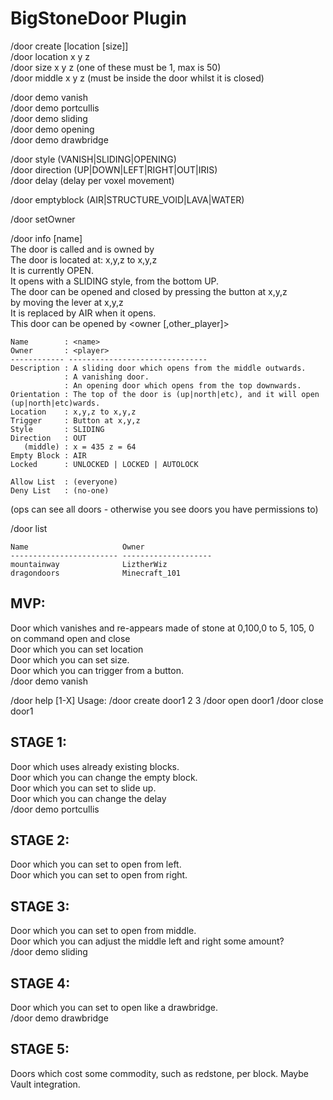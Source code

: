 BigStoneDoor Plugin
===================

/door create <name> [location [size]]  
/door location x y z  
/door size x y z (one of these must be 1, max is 50)  
/door middle x y z (must be inside the door whilst it is closed)  

/door demo vanish  
/door demo portcullis  
/door demo sliding  
/door demo opening  
/door demo drawbridge  

/door style (VANISH|SLIDING|OPENING)  
/door direction (UP|DOWN|LEFT|RIGHT|OUT|IRIS)  
/door delay <ticks> (delay per voxel movement)  

/door emptyblock <blocktype> (AIR|STRUCTURE_VOID|LAVA|WATER)  

/door setOwner <player>  

/door info [name]  
The door is called <name> and is owned by <player>  
The door is located at: x,y,z to x,y,z  
It is currently OPEN.  
It opens with a SLIDING style, from the bottom UP.  
The door can be opened and closed by pressing the button at x,y,z  
                          		  by moving the lever at x,y,z  
It is replaced by AIR when it opens.  
This door can be opened by <owner [,other_player]>  

```
Name        : <name>
Owner       : <player>
------------ -------------------------------
Description : A sliding door which opens from the middle outwards.
            : A vanishing door.
            : An opening door which opens from the top downwards.
Orientation : The top of the door is (up|north|etc), and it will open (up|north|etc)wards.
Location    : x,y,z to x,y,z 
Trigger     : Button at x,y,z
Style       : SLIDING
Direction   : OUT
   (middle) : x = 435 z = 64
Empty Block : AIR
Locked      : UNLOCKED | LOCKED | AUTOLOCK

Allow List  : (everyone)
Deny List   : (no-one)
```

(ops can see all doors - otherwise you see doors you have permissions to)

/door list
```
Name                     Owner
------------------------ --------------------
mountainway              LiztherWiz
dragondoors              Minecraft_101
```

MVP: 
----
Door which vanishes and re-appears made of stone at 0,100,0 to 5, 105, 0 on command open and close  
Door which you can set location  
Door which you can set size.  
Door which you can trigger from a button.  
/door demo vanish  

/door help [1-X]
Usage: /door create door1 2 3
       /door open door1
       /door close door1
       


STAGE 1:
--------
Door which uses already existing blocks.  
Door which you can change the empty block.  
Door which you can set to slide up.  
Door which you can change the delay  
/door demo portcullis  

STAGE 2:
--------
Door which you can set to open from left.  
Door which you can set to open from right.  


STAGE 3:
--------
Door which you can set to open from middle.  
Door which you can adjust the middle left and right some amount?  
/door demo sliding  

STAGE 4:
--------
Door which you can set to open like a drawbridge.  
/door demo drawbridge  

STAGE 5:
--------
Doors which cost some commodity, such as redstone, per block.
Maybe Vault integration.
